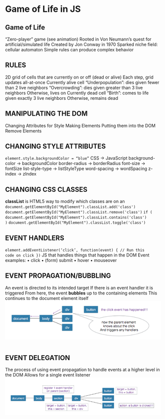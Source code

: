 # Game of Life in JS

## Game of Life

“Zero-player” game (see animation)
Rooted in Von Neumann’s quest for artificial/simulated life Created by Jon Conway in 1970
Sparked niche field: cellular automaton
Simple rules can produce complex behavior
<br>

## RULES

2D grid of cells that are currently on or off (dead or alive) Each step, grid updates all-at-once
Currently alive cell
“Underpopulation”: dies given fewer than 2 live neighbors “Overcrowding”: dies given greater than 3 live neighbors Otherwise, lives on
Currently dead cell
“Birth”: comes to life given exactly 3 live neighbors Otherwise, remains dead
<br>

## MANIPULATING THE DOM

Changing Attributes for Style Making Elements
Putting them into the DOM
Remove Elements
<br>

## CHANGING STYLE ATTRIBUTES

<code>element.style.backgroundColor = “blue”</code>
CSS -> JavaScript
background-color -> backgroundColor
border-radius -> borderRadius
font-size -> fontSize
list-style-type -> listStyleType
word-spacing -> wordSpacing
z-index -> zIndex
<br>

## CHANGING CSS CLASSES

**classList** is HTML5 way to modify which classes are on an
<code>document.getElementById("MyElement").classList.add('class')</code>
<code>document.getElementById("MyElement").classList.remove('class')</code>
<code>if ( document.getElementById("MyElement").classList.contains('class') )</code>
<code>document.getElementById("MyElement").classList.toggle('class')</code>
<br>

## EVENT HANDLERS

<code>element.addEventListener(‘click’, function(event) { // Run this code on click
})</code>
JS that handles things that happen in the DOM
Event examples:
• click
• (form) submit
• hover
• mouseover
<br>

## EVENT PROPAGATION/BUBBLING

An event is directed to its intended target
If there is an event handler it is triggered
From here, the event **bubbles** up to the containing elements
This continues to the document element itself
<img src="./images/slide12.png" style="display: block;" height="auto" width="auto"/>
<br>

## EVENT DELEGATION

The process of using event propagation to handle events at a higher level in the DOM
Allows for a single event listener
<img src="./images/slide13.png" style="display: block;" height="auto" width="auto"/>
<br>
